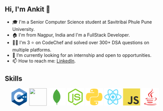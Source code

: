 ## Hi, I'm Ankit 👋

- 🎓 I'm a Senior Computer Science student at Savitribai Phule Pune University.
- 🏠 I'm from Nagpur, India and I'm a FullStack Developer.
- 👨‍💻 I'm 3 ⭐ on CodeChef and solved over 300+ DSA questions on multiple platforms.
- 🌱 I’m currently looking for an internship and open to opportunities.
- 📫 How to reach me: [LinkedIn](https://www.linkedin.com/in/ankit-choudhary-646146197/).

## Skills
<p align="center">
  <img src='https://github.com/devicons/devicon/blob/master/icons/cplusplus/cplusplus-original.svg' width=55px height=55px>
  <img src='https://www.pngfind.com/pngs/m/136-1363736_express-js-icon-png-transparent-png.png' width=55px height=55px>
  <img src='https://github.com/devicons/devicon/raw/master/icons/mongodb/mongodb-plain.svg' width=55px height=55px>
  <img src='https://github.com/devicons/devicon/raw/master/icons/nodejs/nodejs-plain.svg' width=55px height=55px>
  <img src='https://github.com/devicons/devicon/raw/master/icons/python/python-plain.svg' width=55px height=55px>
  <img src='https://github.com/devicons/devicon/raw/master/icons/react/react-original.svg' width=55px height=55px>
  <img src='https://github.com/devicons/devicon/raw/master/icons/javascript/javascript-original.svg' width=55px height=55px>
  <img src='https://github.com/devicons/devicon/raw/master/icons/java/java-plain.svg' width=55px height=55px>
</p>
